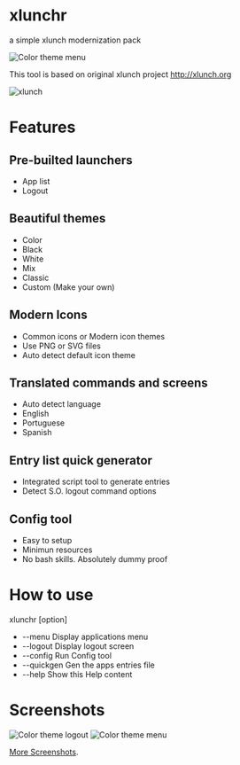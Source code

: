 # xlunchr
a simple xlunch modernization pack

![Color theme menu](https://raw.githubusercontent.com/saymoncoppi/xlunchr/master/base/docs/screenshots/xlunchr-color-menu.png "Color theme menu")


This tool is based on original xlunch project http://xlunch.org

![xlunch](https://raw.githubusercontent.com/saymoncoppi/xlunchr/master/base/docs/logo/xlunch-original.png "xlunch")



# Features
## Pre-builted launchers
- App list
- Logout

## Beautiful themes
- Color
- Black
- White
- Mix
- Classic
- Custom (Make your own)

## Modern Icons
- Common icons or Modern icon themes
- Use PNG or SVG files
- Auto detect default icon theme

## Translated commands and screens
- Auto detect language
- English
- Portuguese
- Spanish

## Entry list quick generator
- Integrated script tool to generate entries
- Detect S.O. logout command options

## Config tool
- Easy to setup
- Minimun resources
- No bash skills. Absolutely dummy proof

# How to use

xlunchr [option] 
- --menu 		Display applications menu 
- --logout 		Display logout screen
- --config 		Run Config tool
- --quickgen 	Gen the apps entries file
- --help 		Show this Help content

# Screenshots
![Color theme logout](https://raw.githubusercontent.com/saymoncoppi/xlunchr/master/base/docs/screenshots/xlunchr-color-logout.png "Color theme logout")
![Color theme menu](https://raw.githubusercontent.com/saymoncoppi/xlunchr/master/base/docs/screenshots/xlunchr-color-menu.png "Color theme menu")

[More Screenshots](https://github.com/saymoncoppi/xlunchr/tree/master/base/docs/screenshots).

